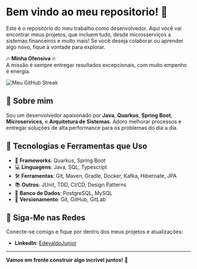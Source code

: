 # Bem vindo ao meu repositorio! 🚀

Este é o repositório do meu trabalho como desenvolvedor. Aqui você vai encontrar meus projetos, que incluem tudo, desde microsserviços a sistemas financeiros e muito mais! Se você deseja colaborar ou aprender algo novo, fique à vontade para explorar.

🔥 **Minha Ofensiva** 🔥  
A missão é sempre entregar resultados excepcionais, com muito empenho e energia.

<img src="https://github-readme-streak-stats.herokuapp.com/?user=EdevaldoJunior18" alt="Meu GitHub Streak" />

## 🌟 Sobre mim

Sou um desenvolvedor apaixonado por **Java**, **Quarkus**, **Spring Boot**, **Microservices**, e **Arquitetura de Sistemas**. Adoro melhorar processos e entregar soluções de alta performance para os problemas do dia a dia.

## 🚀 Tecnologias e Ferramentas que Uso
- 🔧 **Frameworks**: Quarkus, Spring Boot
- 💻 **Linguagens**: Java, SQL, Typescript
- 🛠️ **Ferramentas**: Git, Maven, Gradle, Docker, Kafka, Hibernate, JPA 
- 📚 **Outros**: JUnit, TDD, CI/CD, Design Patterns
- 🏦 **Banco de Dados**: PostgreSQL, MySQL
- 🔄 **Versionamento**: Git, GitHub, GitLab

## 📣 Siga-Me nas Redes

Conecte-se comigo e fique por dentro dos meus projetos e atualizações:

- **LinkedIn**: [EdevaldoJunior](https://www.linkedin.com/in/edevaldo-junior-4043a515a/)

---

**Vamos em frente construir algo incrível juntos!** 🚀

